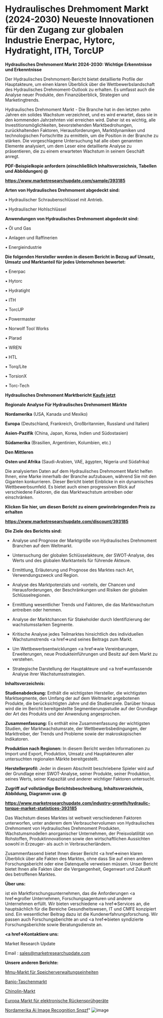 # Hydraulisches Drehmoment Markt (2024-2030) Neueste Innovationen für den Zugang zur globalen Industrie Enerpac, Hytorc, Hydratight, ITH, TorcUP

<strong>Hydraulisches Drehmoment Markt 2024-2030: Wichtige Erkenntnisse und Erkenntnisse</strong>

Der Hydraulisches Drehmoment-Bericht bietet detaillierte Profile der Hauptakteure, um einen klaren Überblick über die Wettbewerbslandschaft des Hydraulisches Drehmoment-Outlook zu erhalten. Es umfasst auch die Analyse neuer Produkte, den Finanzüberblick, Strategien und Marketingtrends.

Hydraulisches Drehmoment Markt - Die Branche hat in den letzten zehn Jahren ein solides Wachstum verzeichnet, und es wird erwartet, dass sie in den kommenden Jahrzehnten viel erreichen wird. Daher ist es wichtig, alle Investitionsmöglichkeiten, bevorstehenden Marktbedrohungen, zurückhaltenden Faktoren, Herausforderungen, Marktdynamiken und technologischen Fortschritte zu ermitteln, um die Position in der Branche zu stärken. Die vorgeschlagene Untersuchung hat alle oben genannten Elemente analysiert, um dem Leser eine detaillierte Analyse zu präsentieren, die zu einem erwarteten Wachstum in seinem Geschäft anregt.



<strong><b>PDF-Beispielkopie anfordern (einschließlich Inhaltsverzeichnis, Tabellen und Abbildungen) @ </b></strong>

<strong><a href=https://www.marketresearchupdate.com/sample/393185>

<strong>https://www.marketresearchupdate.com/sample/393185</u></a></strong></strong>



<strong>Arten von Hydraulisches Drehmoment abgedeckt sind:</strong>

• Hydraulischer Schraubenschlüssel mit Antrieb.

• Hydraulischer Hohlschlüssel



<strong>Anwendungen von Hydraulisches Drehmoment abgedeckt sind:</strong>

• Öl und Gas

• Anlagen und Raffinerien

• Energieindustrie



<strong>Die folgenden Hersteller werden in diesem Bericht in Bezug auf Umsatz, Umsatz und Marktanteil für jedes Unternehmen bewertet:</strong>

• Enerpac

• Hytorc

• Hydratight

• ITH

• TorcUP

• Powermaster

• Norwolf Tool Works

• Plarad

• WREN

• HTL

• Torq/Lite

• TorsionX

• Torc-Tech



<strong>Hydraulisches Drehmoment Marktbericht <a href=https://www.marketresearchupdate.com/buynow/393185>Kaufe jetzt</a></strong>



<strong>Regionale Analyse Für Hydraulisches Drehmoment Märkte</strong>



<strong>Nordamerika</strong> (USA, Kanada und Mexiko)



<strong>Europa</strong> (Deutschland, Frankreich, Großbritannien, Russland und Italien)



<strong>Asien-Pazifik</strong> (China, Japan, Korea, Indien und Südostasien)



<strong>Südamerika</strong> (Brasilien, Argentinien, Kolumbien, etc.)



<strong>Den Mittleren</strong> 

<strong>Osten und Afrika</strong> (Saudi-Arabien, VAE, ägypten, Nigeria und Südafrika)

Die analysierten Daten auf dem Hydraulisches Drehmoment Markt helfen Ihnen, eine Marke innerhalb der Branche aufzubauen, während Sie mit den Giganten konkurrieren. Dieser Bericht bietet Einblicke in ein dynamisches Wettbewerbsumfeld. Es bietet auch einen progressiven Blick auf verschiedene Faktoren, die das Marktwachstum antreiben oder einschränken.



<strong>Klicken Sie hier, um diesen Bericht zu einem gewinnbringenden Preis zu erhalten
</strong>

<strong><a href=https://www.marketresearchupdate.com/discount/393185>https://www.marketresearchupdate.com/discount/393185</b></u></strong></a>



<strong>Die Ziele des Berichts sind:</strong>

- Analyse und Prognose der Marktgröße von Hydraulisches Drehmoment Branchen auf dem Weltmarkt.

- Untersuchung der globalen Schlüsselakteure, der SWOT-Analyse, des Werts und des globalen Marktanteils für führende Akteure.

- Ermittlung, Erläuterung und Prognose des Marktes nach Art, Verwendungszweck und Region.

- Analyse des Marktpotenzials und -vorteils, der Chancen und Herausforderungen, der Beschränkungen und Risiken der globalen Schlüsselregionen.

- Ermittlung wesentlicher Trends und Faktoren, die das Marktwachstum antreiben oder hemmen.

- Analyse der Marktchancen für Stakeholder durch Identifizierung der wachstumsstarken Segmente.

- Kritische Analyse jedes Teilmarktes hinsichtlich des individuellen Wachstumstrends <a href=>und</a> seines Beitrags zum Markt.

- Um Wettbewerbsentwicklungen <a href=>wie</a> Vereinbarungen, Erweiterungen, neue Produkteinführungen und Besitz auf dem Markt zu verstehen.

- Strategische Darstellung der Hauptakteure und <a href=>umfas</a>sende Analyse ihrer Wachstumsstrategien.



<strong>Inhaltsverzeichnis:</strong>



<strong>Studienabdeckung:</strong> Enthält die wichtigsten Hersteller, die wichtigsten Marktsegmente, den Umfang der auf dem Weltmarkt angebotenen Produkte, die berücksichtigten Jahre und die Studienziele. Darüber hinaus wird die im Bericht bereitgestellte Segmentierungsstudie auf der Grundlage der Art des Produkts und der Anwendung angesprochen.



<strong>Zusammenfassung:</strong> Es enthält eine Zusammenfassung der wichtigsten Studien, der Marktwachstumsrate, der Wettbewerbsbedingungen, der Markttreiber, der Trends und Probleme sowie der makroskopischen Indikatoren.



<strong>Produktion nach Regionen:</strong> In diesem Bericht werden Informationen zu Import und Export, Produktion, Umsatz und Hauptakteuren aller untersuchten regionalen Märkte bereitgestellt.



<strong>Herstellerprofil:</strong> Jeder in diesem Abschnitt beschriebene Spieler wird auf der Grundlage einer SWOT-Analyse, seiner Produkte, seiner Produktion, seines Werts, seiner Kapazität und anderer wichtiger Faktoren untersucht.



<strong><b>Zugriff auf vollständige Berichtsbeschreibung, Inhaltsverzeichnis, Abbildung, Diagramm usw. @ </b></strong>

<strong><a href=https://www.marketresearchupdate.com/industry-growth/hydraulic-torque-market-statistices-393185>https://www.marketresearchupdate.com/industry-growth/hydraulic-torque-market-statistices-393185</a></strong>

Das Wachstum dieses Marktes ist weltweit verschiedenen Faktoren unterworfen, unter anderem dem Verbrauchervolumen von Hydraulisches Drehmoment von Hydraulisches Drehmoment Produkten, Wachstumsmodellen anorganischer Unternehmen, der Preisvolatilität von Rohstoffen, Produktinnovationen sowie den wirtschaftlichen Aussichten sowohl in Erzeuger- als auch in Verbraucherländern.

Zusammenfassend bietet Ihnen dieser Bericht <a href=>einen</a> klaren Überblick über alle Fakten des Marktes, ohne dass Sie auf einen anderen Forschungsbericht oder eine Datenquelle verweisen müssen. Unser Bericht bietet Ihnen alle Fakten über die Vergangenheit, Gegenwart und Zukunft des betroffenen Marktes.



<strong>Über uns:</strong>

 ist ein Marktforschungsunternehmen, das die Anforderungen <a href=>großer</a> Unternehmen, Forschungsagenturen und anderer Unternehmen erfüllt. Wir bieten verschiedene <a href=>Services</a> an, die hauptsächlich für die Bereiche Gesundheitswesen, IT und CMFE konzipiert sind. Ein wesentlicher Beitrag dazu ist die Kundenerfahrungsforschung. Wir passen auch Forschungsberichte an und <a href=>bieten</a> syndizierte Forschungsberichte sowie Beratungsdienste an.



<strong><a href=>Kontaktiere uns:</a></strong>

Market Research Update

Email : sales@marketresearchupdate.com



<strong>Unsere anderen Berichte:</strong>

<a href=https://www.linkedin.com/pulse/memory-management-units-mmu-market-2023-future>Mmu-Markt für Speicherverwaltungseinheiten</a>

<a href=https://www.linkedin.com/pulse/banjo-bag-market-size-share-outlook-growth-prospects>Banjo-Taschenmarkt</a>

<a href=https://www.linkedin.com/pulse/quinoline-market-analysis-segment-region-growth>Chinolin-Markt</a>

<a href=https://www.linkedin.com/pulse/europe-electronic-knapsack-sprayer-market-size2023-2030>Europa Markt für elektronische Rückensprühgeräte</a>

<a href=https://www.linkedin.com/pulse/north-america-ai-image-recognition-snqzf/>Nordamerika Ai Image Recognition Snqzf</a>"
![image](https://github.com/Gayatrikarjule/Market-Analysis-360/assets/97346546/a7556bef-37ea-41d8-bf98-b39347dfcdb3)
